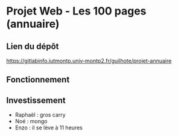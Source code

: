 # Projet Web - Les 100 pages (annuaire)



## Lien du dépôt

https://gitlabinfo.iutmontp.univ-montp2.fr/guilhote/projet-annuaire

## Fonctionnement



## Investissement

- Raphaël : gros carry
- Noé : mongo
- Enzo : il se lève à 11 heures
